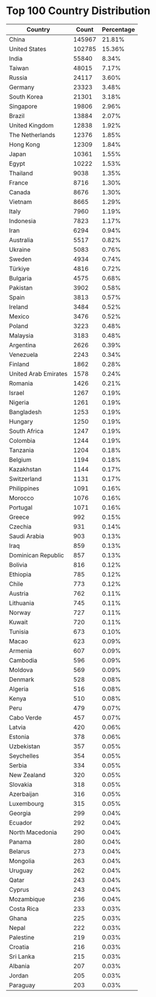# Top 100 Country Distribution
| Country | Count | Percentage |
|----|----|----|
| China | 145967 | 21.81% |
| United States | 102785 | 15.36% |
| India | 55840 | 8.34% |
| Taiwan | 48015 | 7.17% |
| Russia | 24117 | 3.60% |
| Germany | 23323 | 3.48% |
| South Korea | 21301 | 3.18% |
| Singapore | 19806 | 2.96% |
| Brazil | 13884 | 2.07% |
| United Kingdom | 12838 | 1.92% |
| The Netherlands | 12376 | 1.85% |
| Hong Kong | 12309 | 1.84% |
| Japan | 10361 | 1.55% |
| Egypt | 10222 | 1.53% |
| Thailand | 9038 | 1.35% |
| France | 8716 | 1.30% |
| Canada | 8676 | 1.30% |
| Vietnam | 8665 | 1.29% |
| Italy | 7960 | 1.19% |
| Indonesia | 7823 | 1.17% |
| Iran | 6294 | 0.94% |
| Australia | 5517 | 0.82% |
| Ukraine | 5083 | 0.76% |
| Sweden | 4934 | 0.74% |
| Türkiye | 4816 | 0.72% |
| Bulgaria | 4575 | 0.68% |
| Pakistan | 3902 | 0.58% |
| Spain | 3813 | 0.57% |
| Ireland | 3484 | 0.52% |
| Mexico | 3476 | 0.52% |
| Poland | 3223 | 0.48% |
| Malaysia | 3183 | 0.48% |
| Argentina | 2626 | 0.39% |
| Venezuela | 2243 | 0.34% |
| Finland | 1862 | 0.28% |
| United Arab Emirates | 1578 | 0.24% |
| Romania | 1426 | 0.21% |
| Israel | 1267 | 0.19% |
| Nigeria | 1261 | 0.19% |
| Bangladesh | 1253 | 0.19% |
| Hungary | 1250 | 0.19% |
| South Africa | 1247 | 0.19% |
| Colombia | 1244 | 0.19% |
| Tanzania | 1204 | 0.18% |
| Belgium | 1194 | 0.18% |
| Kazakhstan | 1144 | 0.17% |
| Switzerland | 1131 | 0.17% |
| Philippines | 1091 | 0.16% |
| Morocco | 1076 | 0.16% |
| Portugal | 1071 | 0.16% |
| Greece | 992 | 0.15% |
| Czechia | 931 | 0.14% |
| Saudi Arabia | 903 | 0.13% |
| Iraq | 859 | 0.13% |
| Dominican Republic | 857 | 0.13% |
| Bolivia | 816 | 0.12% |
| Ethiopia | 785 | 0.12% |
| Chile | 773 | 0.12% |
| Austria | 762 | 0.11% |
| Lithuania | 745 | 0.11% |
| Norway | 727 | 0.11% |
| Kuwait | 720 | 0.11% |
| Tunisia | 673 | 0.10% |
| Macao | 623 | 0.09% |
| Armenia | 607 | 0.09% |
| Cambodia | 596 | 0.09% |
| Moldova | 569 | 0.09% |
| Denmark | 528 | 0.08% |
| Algeria | 516 | 0.08% |
| Kenya | 510 | 0.08% |
| Peru | 479 | 0.07% |
| Cabo Verde | 457 | 0.07% |
| Latvia | 420 | 0.06% |
| Estonia | 378 | 0.06% |
| Uzbekistan | 357 | 0.05% |
| Seychelles | 354 | 0.05% |
| Serbia | 334 | 0.05% |
| New Zealand | 320 | 0.05% |
| Slovakia | 318 | 0.05% |
| Azerbaijan | 316 | 0.05% |
| Luxembourg | 315 | 0.05% |
| Georgia | 299 | 0.04% |
| Ecuador | 292 | 0.04% |
| North Macedonia | 290 | 0.04% |
| Panama | 280 | 0.04% |
| Belarus | 273 | 0.04% |
| Mongolia | 263 | 0.04% |
| Uruguay | 262 | 0.04% |
| Qatar | 243 | 0.04% |
| Cyprus | 243 | 0.04% |
| Mozambique | 236 | 0.04% |
| Costa Rica | 233 | 0.03% |
| Ghana | 225 | 0.03% |
| Nepal | 222 | 0.03% |
| Palestine | 219 | 0.03% |
| Croatia | 216 | 0.03% |
| Sri Lanka | 215 | 0.03% |
| Albania | 207 | 0.03% |
| Jordan | 205 | 0.03% |
| Paraguay | 203 | 0.03% |
